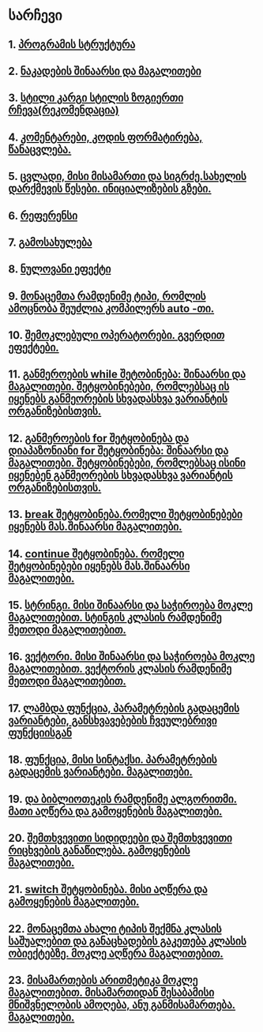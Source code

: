 # სარჩევი

## 1. **[პროგრამის სტრუქტურა](https://github.com/VakhoTsereteli/sangu-cpp/blob/main/programis_struqtura.md)**

## 2. **[ნაკადების შინაარსი და მაგალითები](https://github.com/VakhoTsereteli/sangu-cpp/blob/main/nakadebis_shinaarsi_da_magalitebi.md)**

## 3. **[სტილი კარგი სტილის ზოგიერთი რჩევა(რეკომენდაცია)](https://github.com/VakhoTsereteli/sangu-cpp/blob/main/stili_kargi_stilis_zogierti_rcheva_rekomendacia.md)**

## 4. **[კომენტარები, კოდის ფორმატირება, წანაცვლება.](https://github.com/VakhoTsereteli/sangu-cpp/blob/main/komentarebi_kodis_formatireba_tsanacvleba.md)**

## 5. **[ცვლადი, მისი მისამართი და სიგრძე.სახელის დარქმევის წესები. ინიციალიზების გზები.](https://github.com/VakhoTsereteli/sangu-cpp/blob/main/cvladi_misi_misamarti_da_sigrze_saxelis_darqmevis_tsesebi_inicializebis_gzebi.md)**

## 6. **[რეფერენსი](https://github.com/VakhoTsereteli/sangu-cpp/blob/main/referensi.md)**

## 7. **[გამოსახულება](https://github.com/VakhoTsereteli/sangu-cpp/blob/main/gamosaxuleba.md)**

## 8. **[ნულოვანი ეფექტი](https://github.com/VakhoTsereteli/sangu-cpp/blob/main/nulovani_efeqti.md)**

## 9. **[მონაცემთა რამდენიმე ტიპი, რომლის ამოცნობა შეუძლია კომპილერს auto -თი.](https://github.com/VakhoTsereteli/sangu-cpp/blob/main/monacemta_ramdenime_tipi_romlis_amocnoba_sheuzlia_kompilers_autoti.md)**

## 10. **[შემოკლებული ოპერატორები. გვერდით ეფექტები.](https://github.com/VakhoTsereteli/sangu-cpp/blob/main/shemoklebuli_operatorebi_gverditi_efeqtebi.md)**

## 11. **[განმეროების while შეტობინება: შინაარსი და მაგალითები. შეტყობინებები, რომლებსაც ის იყენებს განმეორების სხვადასხვა ვარიანტის ორგანიზებისთვის.](https://github.com/VakhoTsereteli/sangu-cpp/blob/main/ganmeorebis_while_shetyobineba_shinaarsi_da_magalitebi_shetyobinebebi_romlebsac_is_iyenebs_ganmeorebis_sxvadasxva_variantis_organizebistvis.md)**

## 12. **[განმეროების for შეტყობინება და დიაპაზონიანი for შეტყობინება: შინაარსი და მაგალითები. შეტყობინებები, რომლებსაც ისინი იყენებენ განმეორების სხვადასხვა ვარიანტის ორგანიზებისთვის.](https://github.com/VakhoTsereteli/sangu-cpp/blob/main/ganmeorebis_for_shetyobineba_da_diapazoniani_for_shetyobineba_shinaarsi_da_magalitebi_shetyobinebebi_romlebsac_isini_iyeneben_ganmeorebis_sxvadasxva_variantis_organisebistvis.md)**

## 13. **[break შეტყობინება.რომელი შეტყობინებები იყენებს მას.შინაარსი მაგალითები.](https://github.com/VakhoTsereteli/sangu-cpp/blob/main/break_shetyobineba_romeli_shetyobinebebi_iyenebs_mas_shinaarsi_magalitebi.md)**

## 14. **[continue შეტყობინება. რომელი შეტყობინებები იყენებს მას.შინაარსი მაგალითები.](https://github.com/VakhoTsereteli/sangu-cpp/blob/main/continue_shetyobineba_romeli_shetyobinebebi_iyenebs_mas_shinaarsi_magalitebi.md)**

## 15. **[სტრინგი. მისი შინაარსი და საჭიროება მოკლე მაგალითებით. სტინგის კლასის რამდენიმე მეთოდი მაგალითებით.](https://github.com/VakhoTsereteli/sangu-cpp/blob/main/stringi_misi_shinaarsi_da_sachiroeba_mokle_magalitebit_stringis_klasis_ramdenime_metodi_magalitebit.md)**

## 16. **[ვექტორი. მისი შინაარსი და საჭიროება მოკლე მაგალითებით. ვექტორის კლასის რამდენიმე მეთოდი მაგალითებით.](https://github.com/VakhoTsereteli/sangu-cpp/blob/main/veqtori_misi_shinaarsi_da_sachiroeba_mokle_magalitebit_veqtoris_klasis_ramdenime_metodi_magalitebi.md)**

## 17. **[ლამბდა ფუნქცია, პარამეტრების გადაცემის ვარიანტები, განსხვავებების ჩვეულებრივი ფუნქციისგან](https://github.com/VakhoTsereteli/sangu-cpp/blob/main/lamda_funqcia_parametrebis_gadacemis_variantebi_gansxvavebebi_chveulebrivi_funqciisgan_magalitebi.md)**

## 18. **[ფუნქცია, მისი სინტაქსი. პარამეტრების გადაცემის ვარიანტები. მაგალითები.](https://github.com/VakhoTsereteli/sangu-cpp/blob/main/funqcia.md)**

## 19. **[<algorithm> და <numeric> ბიბლიოთეკის რამდენიმე ალგორითმი. მათი აღწერა და გამოყენების მაგალითები.](https://github.com/VakhoTsereteli/sangu-cpp/blob/main/algoritmebi.md)**

## 20. **[შემთხვევითი სიდიდეები და შემთხვევითი რიცხვების განაწილება. გამოყენების მაგალითები.](https://github.com/VakhoTsereteli/sangu-cpp/blob/main/random_nums.md)**

## 21. **[switch შეტყობინება. მისი აღწერა და გამოყენების მაგალითები.](https://github.com/VakhoTsereteli/sangu-cpp/blob/main/switch.md)**

## 22. **[მონაცემთა ახალი ტიპის შექმნა კლასის საშუალებით და განაცხადების გაკეთება კლასის ობიექტებზე. მოკლე აღწერა მაგალითებით.](https://github.com/VakhoTsereteli/sangu-cpp/blob/main/class.md)**

## 23. **[მისამართების არითმეტიკა მოკლე მაგალითებით. მისამართიდან შესაბამისი მნიშვნელობის ამოღება, ანუ განმისამართება. მაგალითები.](https://github.com/VakhoTsereteli/sangu-cpp/blob/main/pointer.md)**
